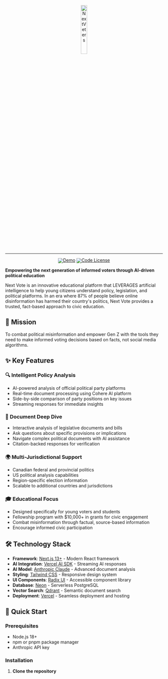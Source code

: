 <div align="center">
  <img src="/public/logo/nextveters.png" width="20%" alt="NextVeters" />
</div>
<hr>
<div align="center" style="line-height: 1;">
  <a href="https://nextveters.com"><img alt="Demo"
    src="https://img.shields.io/badge/🚀%20Live%20Demo-DailySAT-2F80ED?color=2F80ED&logoColor=white"/></a>
  <a href="LICENSE-CODE"><img alt="Code License"
    src="https://img.shields.io/badge/Code%20License-MIT%202.0-00BFFF?color=00BFFF"/></a>
  <br>
</div>

**Empowering the next generation of informed voters through AI-driven political education**

Next Vote is an innovative educational platform that LEVERAGES artificial intelligence to help young citizens understand policy, legislation, and political platforms. In an era where 87% of people believe online disinformation has harmed their country's politics, Next Vote provides a trusted, fact-based approach to civic education.

## 🎯 Mission

To combat political misinformation and empower Gen Z with the tools they need to make informed voting decisions based on facts, not social media algorithms.

## ✨ Key Features

### 🔍 **Intelligent Policy Analysis**
- AI-powered analysis of official political party platforms
- Real-time document processing using Cohere AI platform
- Side-by-side comparison of party positions on key issues
- Streaming responses for immediate insights

### 📄 **Document Deep Dive**
- Interactive analysis of legislative documents and bills
- Ask questions about specific provisions or implications
- Navigate complex political documents with AI assistance
- Citation-backed responses for verification

### 🌍 **Multi-Jurisdictional Support**
- Canadian federal and provincial politics
- US political analysis capabilities
- Region-specific election information
- Scalable to additional countries and jurisdictions

### 🎓 **Educational Focus**
- Designed specifically for young voters and students
- Fellowship program with $10,000+ in grants for civic engagement
- Combat misinformation through factual, source-based information
- Encourage informed civic participation

## 🛠 Technology Stack

- **Framework**: [Next.js 13+](https://nextjs.org/) - Modern React framework
- **AI Integration**: [Vercel AI SDK](https://sdk.vercel.ai/docs) - Streaming AI responses
- **AI Model**: [Anthropic Claude](https://docs.anthropic.com/) - Advanced document analysis
- **Styling**: [Tailwind CSS](https://tailwindcss.com/) - Responsive design system
- **UI Components**: [Radix UI](https://www.radix-ui.com/) - Accessible component library
- **Database**: [Neon](https://neon.tech/) - Serverless PostgreSQL
- **Vector Search**: [Qdrant](https://qdrant.tech/) - Semantic document search
- **Deployment**: [Vercel](https://vercel.com/) - Seamless deployment and hosting

## 🚀 Quick Start

### Prerequisites
- Node.js 18+ 
- npm or pnpm package manager
- Anthropic API key

### Installation

1. **Clone the repository**
   
